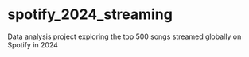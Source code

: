 # spotify_2024_streaming
 Data analysis project exploring the top 500 songs streamed globally on Spotify in 2024
